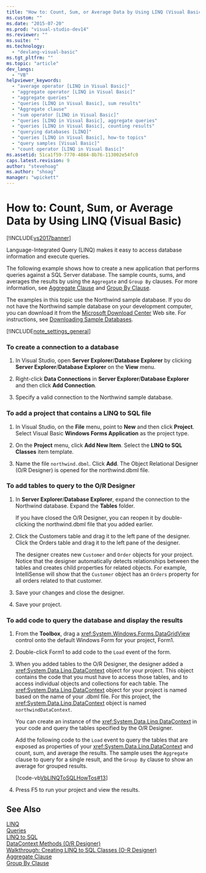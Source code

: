 ```yaml
---
title: "How to: Count, Sum, or Average Data by Using LINQ (Visual Basic) | Microsoft Docs"
ms.custom: ""
ms.date: "2015-07-20"
ms.prod: "visual-studio-dev14"
ms.reviewer: ""
ms.suite: ""
ms.technology: 
  - "devlang-visual-basic"
ms.tgt_pltfrm: ""
ms.topic: "article"
dev_langs: 
  - "VB"
helpviewer_keywords: 
  - "average operator [LINQ in Visual Basic]"
  - "aggregate operator [LINQ in Visual Basic]"
  - "aggregate queries"
  - "queries [LINQ in Visual Basic], sum results"
  - "Aggregate clause"
  - "sum operator [LINQ in Visual Basic]"
  - "queries [LINQ in Visual Basic], aggregate queries"
  - "queries [LINQ in Visual Basic], counting results"
  - "querying databases [LINQ]"
  - "queries [LINQ in Visual Basic], how-to topics"
  - "query samples [Visual Basic]"
  - "count operator [LINQ in Visual Basic]"
ms.assetid: 51ca1f59-7770-4884-8b76-113002e54fc0
caps.latest.revision: 9
author: "stevehoag"
ms.author: "shoag"
manager: "wpickett"
---
```

# How to: Count, Sum, or Average Data by Using LINQ (Visual Basic)
[!INCLUDE[vs2017banner](../../../../visual-basic/includes/vs2017banner.md)]

Language-Integrated Query (LINQ) makes it easy to access database information and execute queries.  
  
 The following example shows how to create a new application that performs queries against a SQL Server database. The sample counts, sums, and averages the results by using the `Aggregate` and `Group By` clauses. For more information, see [Aggregate Clause](../../../../visual-basic/language-reference/queries/aggregate-clause.md) and [Group By Clause](../../../../visual-basic/language-reference/queries/group-by-clause.md).  
  
 The examples in this topic use the Northwind sample database. If you do not have the Northwind sample database on your development computer, you can download it from the [Microsoft Download Center](http://go.microsoft.com/fwlink/?LinkID=98088) Web site. For instructions, see [Downloading Sample Databases](../Topic/Downloading%20Sample%20Databases.md).  
  
 [!INCLUDE[note_settings_general](../../../../csharp/language-reference/compiler-messages/includes/note-settings-general-md.md)]  
  
### To create a connection to a database  
  
1.  In Visual Studio, open **Server Explorer**/**Database Explorer** by clicking **Server Explorer**/**Database Explorer** on the **View** menu.  
  
2.  Right-click **Data Connections** in **Server Explorer**/**Database Explorer** and then click **Add Connection**.  
  
3.  Specify a valid connection to the Northwind sample database.  
  
### To add a project that contains a LINQ to SQL file  
  
1.  In Visual Studio, on the **File** menu, point to **New** and then click **Project**. Select Visual Basic **Windows Forms Application** as the project type.  
  
2.  On the **Project** menu, click **Add New Item**. Select the **LINQ to SQL Classes** item template.  
  
3.  Name the file `northwind.dbml`. Click **Add**. The Object Relational Designer (O/R Designer) is opened for the northwind.dbml file.  
  
### To add tables to query to the O/R Designer  
  
1.  In **Server Explorer**/**Database Explorer**, expand the connection to the Northwind database. Expand the **Tables** folder.  
  
     If you have closed the O/R Designer, you can reopen it by double-clicking the northwind.dbml file that you added earlier.  
  
2.  Click the Customers table and drag it to the left pane of the designer. Click the Orders table and drag it to the left pane of the designer.  
  
     The designer creates new `Customer` and `Order` objects for your project. Notice that the designer automatically detects relationships between the tables and creates child properties for related objects. For example, IntelliSense will show that the `Customer` object has an `Orders` property for all orders related to that customer.  
  
3.  Save your changes and close the designer.  
  
4.  Save your project.  
  
### To add code to query the database and display the results  
  
1.  From the **Toolbox**, drag a <xref:System.Windows.Forms.DataGridView> control onto the default Windows Form for your project, Form1.  
  
2.  Double-click Form1 to add code to the `Load` event of the form.  
  
3.  When you added tables to the O/R Designer, the designer added a <xref:System.Data.Linq.DataContext> object for your project. This object contains the code that you must have to access those tables, and to access individual objects and collections for each table. The <xref:System.Data.Linq.DataContext> object for your project is named based on the name of your .dbml file. For this project, the <xref:System.Data.Linq.DataContext> object is named `northwindDataContext`.  
  
     You can create an instance of the <xref:System.Data.Linq.DataContext> in your code and query the tables specified by the O/R Designer.  
  
     Add the following code to the `Load` event to query the tables that are exposed as properties of your <xref:System.Data.Linq.DataContext> and count, sum, and average the results. The sample uses the `Aggregate` clause to query for a single result, and the `Group By` clause to show an average for grouped results.  
  
     [!code-vb[VbLINQToSQLHowTos#13](../../../../visual-basic/programming-guide/language-features/linq/codesnippet/visualbasic/StoredProcedureHowTo/Form6.vb#13)]  
  
4.  Press F5 to run your project and view the results.  
  
## See Also  
 [LINQ](../../../../visual-basic/programming-guide/language-features/linq/index.md)   
 [Queries](../../../../visual-basic/language-reference/queries/queries.md)   
 [LINQ to SQL](../Topic/LINQ%20to%20SQL.md)   
 [DataContext Methods (O/R Designer)](/visual-studio/data-tools/datacontext-methods-o-r-designer)   
 [Walkthrough: Creating LINQ to SQL Classes (O-R Designer)](../Topic/Walkthrough:%20Creating%20LINQ%20to%20SQL%20Classes%20\(O-R%20Designer\).md)   
 [Aggregate Clause](../../../../visual-basic/language-reference/queries/aggregate-clause.md)   
 [Group By Clause](../../../../visual-basic/language-reference/queries/group-by-clause.md)